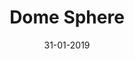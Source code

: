 ---
title: "Dome Sphere"
date: 31-01-2019

image: image.png
cad: model.ldr

source_url: "https://www.flickr.com/photos/legodoumoko/7454310422"
source_title: "000"
source_name: "Moko"
source_date: 27-06-2012

taxonomy:
  part: ["86500", "3623", "6632"]
  partcount: 6

  width: [4, stud]
  depth: [4, stud]
  height: [4, stud]

  function: ["shape_3D"]
  shape_3D_segments: 2
  shape_3D_segsize: 3
---